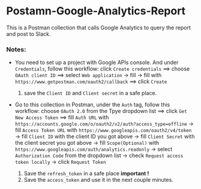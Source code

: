 # Postamn-Google-Analytics-Report

This is a Postman collection that calls Google Analytics to query the report and post to Slack.


### Notes:
* You need to set up a project with Google APIs console. And under `Credentials`, follow this workflow: click `Create credentials` ==> choose `OAuth client ID` ==> select `Web application` -> fill <your name> -> fill <your redirect url> with `https://www.getpostman.com/oauth2/callback` ==> click `Create`
	1. save the `Client ID` and `Client secret` in a safe place.

* Go to this collection in Postman, under the `Auth` tag, follow this workflow: choose `OAuth 2.0` from the Tpye dropdown list ==> click `Get New Access Token` ==> fill `Auth URL` with `https://accounts.google.com/o/oauth2/v2/auth?access_type=offline` -> fill `Access Token URL` with `https://www.googleapis.com/oauth2/v4/token` -> fill `Client ID` with the client ID you got above -> fill `Client Secret` with the client secret you got above -> fill `Scope(Optional)` with `https://www.googleapis.com/auth/analytics.readonly` -> select `Authorization Code` from the dropdown list -> check `Request access token locally` -> click `Request Token`
	1. Save the `refresh_token` in a safe place **important !**
	2. Save the `access_token` and use it in the next couple minutes.
